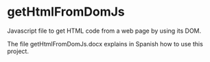 # getHtmlFromDomJs
Javascript file to get HTML code from a web page by using its DOM.

The file getHtmlFromDomJs.docx explains in Spanish how to use this project.

